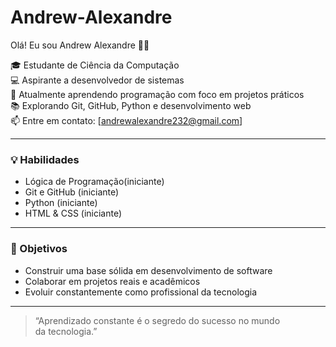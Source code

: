 # Andrew-Alexandre
 Olá! Eu sou Andrew Alexandre 👨‍💻

🎓 Estudante de Ciência da Computação  
💻 Aspirante a desenvolvedor de sistemas  
🚀 Atualmente aprendendo programação com foco em projetos práticos  
📚 Explorando Git, GitHub, Python e desenvolvimento web  
📫 Entre em contato: [andrewalexandre232@gmail.com]

---

### 💡 Habilidades
- Lógica de Programação(iniciante)
- Git e GitHub (iniciante)
- Python (iniciante)
- HTML & CSS (iniciante)

---

### 📌 Objetivos
- Construir uma base sólida em desenvolvimento de software
- Colaborar em projetos reais e acadêmicos
- Evoluir constantemente como profissional da tecnologia

---

> “Aprendizado constante é o segredo do sucesso no mundo da tecnologia.”
